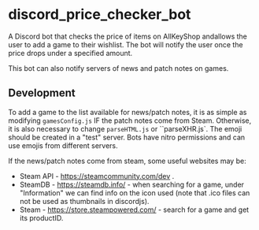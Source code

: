 # discord_price_checker_bot
A Discord bot that checks the price of items on AllKeyShop andallows the user to add a
game to their wishlist. The bot will notify the user once the price drops under a 
specified amount.

This bot can also notify servers of news and patch notes on games.


## Development
To add a game to the list available for news/patch notes, it is as simple as modifying
`gamesConfig.js` IF the patch notes come from Steam. Otherwise, it is also necessary
to change `parseHTML.js` or ``parseXHR.js`. 
The emoji should be created in a "test" server. Bots have nitro permissions and can use emojis from different servers.

If the news/patch notes come from steam, some useful websites may be:
  
  - Steam API - https://steamcommunity.com/dev .
  - SteamDB - https://steamdb.info/ - when searching for a game, under "Information" we can find info on the icon used (note that .ico files can not be used as thumbnails in discordjs).
  - Steam - https://store.steampowered.com/ - search for a game and get its productID.
